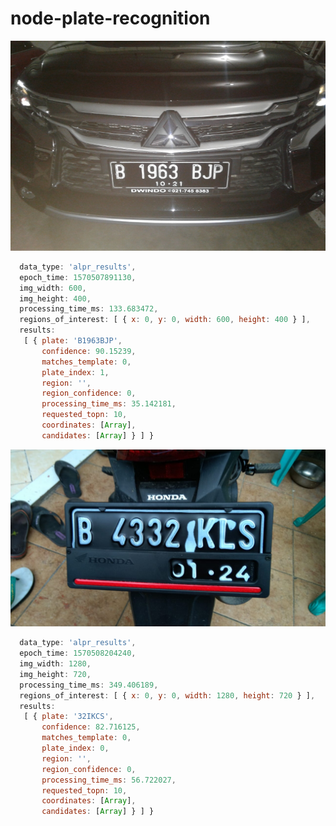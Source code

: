 # node-plate-recognition
![alt text](https://raw.githubusercontent.com/fajrullah/node-plate-recognition/master/indonesia1.jpg "Mobil")
```javascript
  data_type: 'alpr_results',
  epoch_time: 1570507891130,
  img_width: 600,
  img_height: 400,
  processing_time_ms: 133.683472,
  regions_of_interest: [ { x: 0, y: 0, width: 600, height: 400 } ],
  results:
   [ { plate: 'B1963BJP',
       confidence: 90.15239,
       matches_template: 0,
       plate_index: 1,
       region: '',
       region_confidence: 0,
       processing_time_ms: 35.142181,
       requested_topn: 10,
       coordinates: [Array],
       candidates: [Array] } ] }

```
![alt text](https://raw.githubusercontent.com/fajrullah/node-plate-recognition/master/indonesia2.jpeg "Motor")
```javascript
  data_type: 'alpr_results',
  epoch_time: 1570508204240,
  img_width: 1280,
  img_height: 720,
  processing_time_ms: 349.406189,
  regions_of_interest: [ { x: 0, y: 0, width: 1280, height: 720 } ],
  results:
   [ { plate: '32IKCS',
       confidence: 82.716125,
       matches_template: 0,
       plate_index: 0,
       region: '',
       region_confidence: 0,
       processing_time_ms: 56.722027,
       requested_topn: 10,
       coordinates: [Array],
       candidates: [Array] } ] }

```
